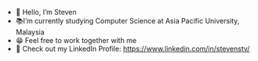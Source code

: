- 👋 Hello, I’m Steven
- :books:I’m currently studying Computer Science at Asia Pacific University, Malaysia
- :grin: Feel free to work together with me
- :link: Check out my LinkedIn Profile: https://www.linkedin.com/in/stevenstv/
<!---
sterbeN27/sterbeN27 is a ✨ special ✨ repository because its `README.md` (this file) appears on your GitHub profile.
You can click the Preview link to take a look at your changes.
--->
